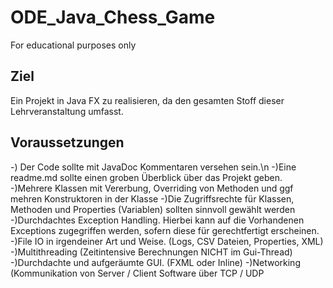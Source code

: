 # ODE_Java_Chess_Game
For educational purposes only

## Ziel
Ein Projekt in Java FX zu realisieren, da den gesamten Stoff dieser Lehrveranstaltung umfasst.



## Voraussetzungen
-) Der Code sollte mit JavaDoc Kommentaren versehen sein.\n
-)Eine readme.md sollte einen groben Überblick über das Projekt geben.
-)Mehrere Klassen mit Vererbung, Overriding von Methoden und ggf mehren Konstruktoren in der Klasse
-)Die Zugriffsrechte für Klassen, Methoden und Properties (Variablen) sollten sinnvoll gewählt werden
-)Durchdachtes Exception Handling. Hierbei kann auf die Vorhandenen Exceptions zugegriffen werden, sofern diese für gerechtfertigt erscheinen.
-)File IO in irgendeiner Art und Weise. (Logs, CSV Dateien, Properties, XML)
-)Multithreading (Zeitintensive Berechnungen NICHT im Gui-Thread)
-)Durchdachte und aufgeräumte GUI. (FXML oder Inline)
-)Networking (Kommunikation von Server / Client Software über TCP / UDP

